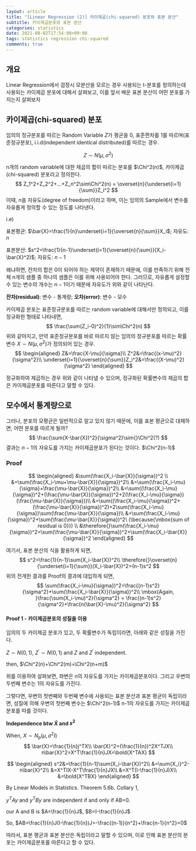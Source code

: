 ```yaml
---
layout: article
title: "[Linear Regression (2)] 카이제곱(chi-squared) 분포와 표본 분산"
subtitle: 카이제곱분포와 표본 분산
categories: statistics 
date: 2021-08-02T17:54:00+09:00
tags: statistics regression chi-squared
comments: true
---
```

## 개요
 Linear Regression에서 검정시 모분산을 모르는 경우 사용되는 t-분포를 정의하는데 사용되는 카이제곱 분포에 대해서 살펴보고, 이를 앞서 배운 표본 분산이 어떤 분포를 가지는지 살펴보자

## 카이제곱(chi-squared) 분포

임의의 정규분포를 따르는 Random Variable $Z$가 평균을 $0$, 표준편차를 $1$를 따르며(표준정규분포), i.i.d(independent identical distributed)를 따르는 경우.

$$
Z\sim{}N(\mu, \sigma^2)
$$

n개의 random variable에 대한 제곱의 합이 따르는 분포를 $\Chi^2(n)$, 카이제곱(chi-squared) 분포라고 정의한다.
$$
Z_1^2+Z_2^2+...+Z_n^2\sim\Chi^2(n) = \overset{n}{\underset{i=1}{\sum}}Z_i^2
$$
이때, n을 자유도(degree of freedom)이라고 하며, 이는 임의의 Sample에서 변수를 자유롭게 정의할 수 있는 정도를 나타낸다.

i.e)

표본평균: $\bar{X}=\frac{1}{n}\underset{i=1}{\overset{n}{\sum}}X_i$; 자유도: $n$

표본분산: $s^2=\frac{1}{n-1}\underset{i=1}{\overset{n}{\sum}}(X_i-\bar{X}^2)$; 자유도: $n-1$

왜냐하면, 잔차의 합은 0이 되어야 하는 제약이 존재하기 때문에, 이를 만족하기 위해 전체 n개의 샘플 중 하나의 샘플은 이를 위해 사용되어야 한다. 그러므로, 자유롭게 설정할 수 있는 변수의 개수는 $n-1$이기 때문에 자유도가 위와 같이 나타난다.

**잔차(residual)**: 변수 - 통계량; **오차(error)**: 변수 - 모수



카이제곱 분포는 표준정규분포를 따르는 random variable에 대해서만 정의되고, 이를 정규화한 형태로 나타내면,
$$
\frac{\sum(Z_i-0)^2}{1}\sim\Chi^2(n)
$$
위와 같아지고, 만약 표준정규분포를 바로 따르지 않는 임의의 정규분포를 따르는 확률변수 $X\sim{}N(\mu,\sigma^2)$가 정의되어 있는 경우.
$$
\begin{aligned}
Z&=\frac{X-\mu}{\sigma}\\
Z^2&=\frac{(x-\mu)^2}{\sigma^2}\\
\underset{i=1}{\overset{n}{\sum}}Z_i^2&=\frac{(X-\mu)^2}{\sigma^2}
\end{aligned}
$$

정규화하여 제곱하는 경우 위와 같이 나타낼 수 있으며, 정규화된 확률변수의 제곱의 합은 카이제곱분포를 따른다고 말할 수 있다.

## 모수에서 통계량으로

그러나, 분포의 모평균은 일반적으로 알고 있지 않기 때문에, 이를 표본 평균으로 대체하면, 어떤 분포를 따르게 될까?
$$
\frac{\sum(X-\bar{X})^2}{\sigma^2}\sim{}\Chi^2(?)
$$
결과는 $n-1$의 자유도를 가지는 카이제곱분포가 된다는 것이다. $\Chi^2(n-1)$



### Proof

$$
\begin{aligned}
&\sum(\frac{X_i-\bar{X}}{\sigma})^2 \\
&=\sum(\frac{X_i-\mu+\mu-\bar{X}}{\sigma})^2\\
&=\sum(\frac{X_i-\mu}{\sigma}+\frac{\mu-\bar{X}}{\sigma})^2\\
&=\sum((\frac{X_i-\mu}{\sigma})^2+(\frac{\mu-\bar{X}}{\sigma})^2+2(\frac{X_i-\mu}{\sigma})(\frac{\mu-\bar{X}}{\sigma}))\\
&=\sum((\frac{X_i-\mu}{\sigma})^2+(\frac{\mu-\bar{X}}{\sigma})^2)+2\sum(\frac{X_i-\mu}{\sigma})\sum(\frac{\mu-\bar{X}}{\sigma})\\
&=\sum(\frac{X_i-\mu}{\sigma})^2+\sum(\frac{\mu-\bar{X}}{\sigma})^2\ (\because{\mbox{sum of residual is 0}}) \\
&\therefore{}\sum(\frac{X_i-\mu}{\sigma})^2=\sum(\frac{\mu-\bar{X}}{\sigma})^2+\sum(\frac{X_i-\bar{X}}{\sigma})^2
\end{aligned}
$$

여기서, 표본 분산의 식을 활용하게 되면,
$$
s^2=\frac{1}{n-1}\sum(X_i-\bar{X})^2\\
\therefore{}\overset{n}{\underset{i=1}{\sum}}(X_i-\bar{X})^2=(n-1)s^2
$$
위의 전개한 결과를 Proof의 결과에 대입하게 되면,
$$
\sum(\frac{X_i-\mu}{\sigma})^2=\frac{(n-1)s^2}{\sigma^2}+\sum(\frac{X_i-\bar{X}}{\sigma})^2\\
\mbox{Again, }\frac{\sum(X_i-\mu)^2}{\sigma^2} = \frac{(n-1)s^2}{\sigma^2}+\frac{n(\bar{X}-\mu)^2}{\sigma^2}
$$

#### Proof 1 - 카이제곱분포의 성질을 이용

임의의 두 카이제곱 분포가 있고, 두 확률변수가 독립이라면, 아래와 같은 성질을 가진다.

$Z\sim{}N(0,1)$,  $Z^{\prime}\sim{}N(0,1)$ and $Z\mbox{ and }Z^{\prime}\mbox{ independent}$.

then, $\Chi^2(n)+\Chi^2(m)=\Chi^2(n+m)$

위를 이용하여 살펴보면, 좌변은 n의 자유도를 가지는 카이제곱분포이다. 그리고 우변의 두번째 변수는 1의 자유도를 가진다.

그렇다면, 우변의 첫번째와 두번째 변수에 사용되는 표본 분산과 표본 평균이 독립이라면, 성질에 의해 우변의 첫번째 변수는 $\Chi^2(n-1)$ n-1의 자유도를 가지는 카이제곱 분포를 따를 것이다.



**Independence btw $\bar{X}$ and $s^2$**

When, $X\sim{}N_p(\mu,\sigma^2I)$
$$
\bar{X}=\frac{1}{n}j^TX\\
\bar{X}^2=(\frac{1}{n})^2X^TJX\\
n\bar{X}^2=X^T\frac{1}{n}JX=\bold{X^TAX}
$$

$$
\begin{aligned}
s^2&=\frac{1}{n-1}\sum(X_i-\bar{X})^2\\
&=\sum{X_i}^2-n\bar{X}^2\\
&=X^TIX-X^T\frac{1}{n}JX\\
&=X^T(I-\frac{1}{n}J)X\\
&=\bold{X^TBX}
\end{aligned}
$$

By Linear Models in Statistics. Theorem 5.6b. Collary 1,

$y^TAy$ and $y^TBy$ are independent if and only if AB=0.

our A and B is $A=\frac{1}{n}J$, $B=I-\frac{1}{n}J$

So, $AB=\frac{1}{n}J(I-\frac{1}{n})J=-\frac{(n-1)}{n^2}+\frac{n-1}{n^2}=0$



따라서, 표본 평균과 표본 분산은 독립이라고 말할 수 있으며, 이로 인해 표본 분산의 분포는 카이제곱분포를 따른다고 할 수 있다.